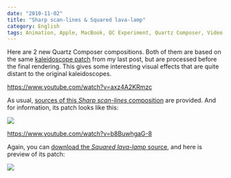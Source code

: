 ```yaml
---
date: "2010-11-02"
title: "Sharp scan-lines & Squared lava-lamp"
category: English
tags: Animation, Apple, MacBook, QC Experiment, Quartz Composer, Video, Visual
---
```


Here are 2 new Quartz Composer compositions. Both of them are based on the same [kaleidoscope patch]({filename}/2010/kaleidoscope-001-002.md) from my last post, but are processed before the final rendering. This gives some interesting visual effects that are quite distant to the original kaleidoscopes.

https://www.youtube.com/watch?v=axz4A2KRmzc

As usual, [sources of this _Sharp scan-lines_ composition]({attach}sharp-scan-lines.qtz) are provided. And for information, its patch looks like this:

![]({attach}sharp-scan-lines-patch.png)

https://www.youtube.com/watch?v=b8BuwhgaG-8

Again, you can [download the _Squared lava-lamp_ source]({attach}squared-lava-lamp.qtz), and here is preview of its patch:

![]({attach}squared-lava-lamp-patch.png)

